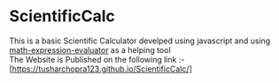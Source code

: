 # ScientificCalc
This is a basic Scientific Calculator develped using javascript and using [math-expression-evaluator](http://bugwheels94.github.io/math-expression-evaluator/) as a helping tool\
The Website is Published on the following link :- [https://tusharchopra123.github.io/ScientificCalc/]
